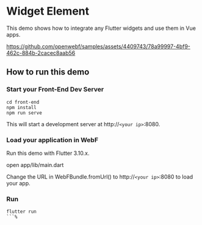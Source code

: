 # Widget Element

This demo shows how to integrate any Flutter widgets and use them in Vue apps.


https://github.com/openwebf/samples/assets/4409743/78a99997-4bf9-462c-884b-2cacec8aab56


## How to run this demo

### Start your Front-End Dev Server

```
cd front-end
npm install
npm run serve
```

This will start a development server at http://`<your ip>`:8080.

### Load your application in WebF

Run this demo with Flutter 3.10.x.

open app/lib/main.dart

Change the URL in WebFBundle.fromUrl() to http://`<your ip>`:8080 to load your app.

### Run

```
flutter run
```%
